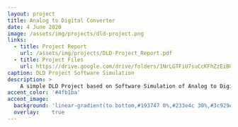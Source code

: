 ```yaml
---
layout: project
title: Analog to Digital Converter
date: 4 June 2020
image: /assets/img/projects/dld-project.png 
links:
  - title: Project Report
    url: /assets/img/projects/DLD-Project_Report.pdf
  - title: Project Files
    url: https://drive.google.com/drive/folders/1NrLGTFiU7suCcKFhZzEiBUxqf2bXYvZO?usp=sharing    
caption: DLD Project Software Simulation
description: >
    A simple DLD Project based on Software Simulation of Analog to Digital Converter, using Proteus 8.<br>
accent_color: '#4fb1ba'
accent_image:
  background: 'linear-gradient(to bottom,#193747 0%,#233e4c 30%,#3c929e 50%,#d5d5d4 70%,#cdccc8 100%)'
  overlay:    true
---
```


